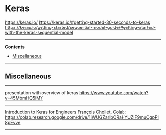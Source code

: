 # Keras

https://keras.io/
https://keras.io/#getting-started-30-seconds-to-keras
https://keras.io/getting-started/sequential-model-guide/#getting-started-with-the-keras-sequential-model

---

**Contents**

- [Miscellaneous](Keras.md#miscellaneous)

---

## Miscellaneous

---

presentation with overview of keras
https://www.youtube.com/watch?v=45MbmHQ5iMY

---

Introduction to Keras for Engineers
François Chollet, Colab:
https://colab.research.google.com/drive/1lWUGZarlbORaHYUZlF9muCgpPl8pEvve

---
